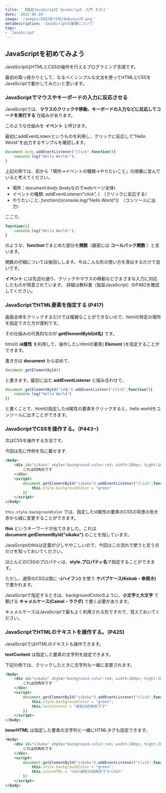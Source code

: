 ```yaml
---
title: '【独習JavaScript】JavaScript　入門 その１'
date: '2022-05-24'
image: '/images/2022年/5月/dokusyuJS.png'
metaDescription: 'JavaScriptの基礎について'
tags: 
- 'JavaScript'
---
```


## JavaScriptを初めてみよう

JavaScriptはHTMLとCSSの操作を行えるプログラミング言語です。

最初の取っ掛かりとして、なるべくシンプルな文法を使ってHTMLとCSSをJavaScriptで動かしてみたいと思います。

### JavaScriptでマウスやキーボードの入力に反応させる
JavaScriptでは、**マウスのクリックや移動、キーボードの入力などに反応してコードを実行する** 仕組みがあります。

このような仕組みを **<red>イベント</red>** と呼びます。

最初に<red>addEventListenr</red>というものを利用し、クリックに反応して"Hello World"を出力するサンプルを確認します。

```javascript
document.body.addEventListener("click",function(){
    console.log("Hello World!");
}
```

上記の例では、前から「場所→イベントの種類→やりたいこと」の順番に並んでいると考えてください。
- 場所：*document.body* (bodyなのでwebページ全体)
- イベントの種類: *addEventListener("click", )*　（クリックに反応する）
- やりたいこと: *function(){console.log("Hello World")}*　（コンソールに出力）

ここで、
```javascript
function(){
    console.log("Hello World!");
}
```
のような、**function**でまとめた部分を<red>**関数**</red>（厳密には **コールバック関数** ）と言います。

関数の仔細については後回しします。今はこんな形の使い方を真似するだけで良いです。

**イベント** には先述の通り、クリックやマウスの移動などさまざまな入力に対応したものが用意されています。
詳細は教科書（独習JavaScript）のP482を確認してください。

### JavaScriptでHTML要素を指定する (P417)

画面全体をクリックするだけでは複雑なことができないので、htmlの特定の場所を指定できた方が便利です。

その仕組みの代表的なのが<red> **getElementById(id名)** </red> です。

htmlの **id属性** を利用して、操作したいhtmlの要素( **Element** )を指定することができます。

書き方は **document** から初めて、

```javascript
document.getElementById()
```

と書きます。最初に出た **addEventListener** と組み合わせて、

```javascript
document.getElementById("id名").addEventListenr("click",function(){
    console.log("Hello World")
})
```

と書くことで、htmlの指定したid属性の要素をクリックすると、hello worldをコンソールに出すことができます。

### JavaScriptでCSSを操作する。（P443~)

次はCSSを操作する方法です。

今回は先に作例を先に載せます.
```html
<body>
    <div id="sikaku" style="background-color:red; width:200px; hight:200px; ">
        これは四角形です
    </div>
    <script>
        document.getElementById("sikaku").addEventListener("click",function(){
            this.style.backgroundColor = "green"
        })
    </script>
</body>
```

<code>this.style.backgroundColor</code> では、指定したid属性の要素のCSSの背景の色を赤から緑に変更することができます。

 **this** というキーワードが出てきました。これは **document.getElementById("sikaku")** のことを指しています。

 JavaScriptのthisは定義が少しややこしいので、今回はこの流れで使うと言う点だけを知っておいてください。

ほとんどのCSSのプロパティは、**style.プロパティ名**で指定することができます。

ただし、通常のCSSは間に **-(ハイフン)** を使う **ケバブケース(Kebab・串焼き)** で書かれます。

JavaScriptで指定するときは、<red>b</red>ackground<red>C</red>olorのように、**小文字と大文字** で繋げる **キャメルケース(Camel・ラクダ)** で書く必要があります。

キャメルケースはJavaScriptで最もよく利用される形ですので、覚えておいてください。

 ### JavaScriptでHTMLのテキストを操作する。（P425)

JavaScriptではHTMLのテキストも操作できます。

**textContent** は指定した要素の文字列を設定できます。

下記の例では、クリックしたときに文字列も一緒に変更されます。

```html
<body>
    <div id="sikaku" style="background-color:red; width:200px; hight:200px; ">
        これは四角形です
    </div>
    <script>
        document.getElementById("sikaku").addEventListener("click",function(){
            this.style.backgroundColor = "green";
            this.textContent = "緑色の四角形です"
        })
    </script>
</body>
```

**innerHTML** は指定した要素の文字列と一緒にHTMLタグも設定できます。


```html
<body>
    <div id="sikaku" style="background-color:red; width:200px; hight:200px; ">
        これは四角形です
    </div>
    <script>
        document.getElementById("sikaku").addEventListener("click",function(){
            this.style.backgroundColor = "green";
            this.innerHTML = "<h2>緑色の四角形です</h2>"
        })
    </script>
</body>
```

